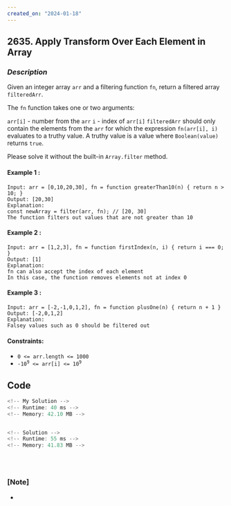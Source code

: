 ```yaml
---
created_on: "2024-01-18"
---
```


## 2635. Apply Transform Over Each Element in Array


### _Description_

Given an integer array `arr` and a filtering function `fn`, return a filtered array `filteredArr`.

The `fn` function takes one or two arguments:

`arr[i]` - number from the `arr`
`i` - index of `arr[i]`
`filteredArr` should only contain the elements from the `arr` for which the expression `fn(arr[i], i)` evaluates to a truthy value. A truthy value is a value where `Boolean(value)` returns `true`.

Please solve it without the built-in `Array.filter` method.


#### Example 1 :
```
Input: arr = [0,10,20,30], fn = function greaterThan10(n) { return n > 10; }
Output: [20,30]
Explanation:
const newArray = filter(arr, fn); // [20, 30]
The function filters out values that are not greater than 10
```

#### Example 2 :
```
Input: arr = [1,2,3], fn = function firstIndex(n, i) { return i === 0; }
Output: [1]
Explanation:
fn can also accept the index of each element
In this case, the function removes elements not at index 0
```

#### Example 3 :
```
Input: arr = [-2,-1,0,1,2], fn = function plusOne(n) { return n + 1 }
Output: [-2,0,1,2]
Explanation:
Falsey values such as 0 should be filtered out
```

#### Constraints:

- `0 <= arr.length <= 1000`
- <code>-10<sup>9</sup> <= arr[i] <= 10<sup>9</sup></code>


## Code

```JavaScript
<!-- My Solution -->
<!-- Runtime: 40 ms -->
<!-- Memory: 42.10 MB -->



```

```JavaScript
<!-- Solution -->
<!-- Runtime: 55 ms -->
<!-- Memory: 41.83 MB -->




```


#

### [Note]
- 
